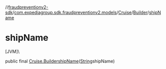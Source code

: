 //[fraudpreventionv2-sdk](../../../../index.md)/[com.expediagroup.sdk.fraudpreventionv2.models](../../index.md)/[Cruise](../index.md)/[Builder](index.md)/[shipName](ship-name.md)

# shipName

[JVM]\

public final [Cruise.Builder](index.md)[shipName](ship-name.md)([String](https://docs.oracle.com/javase/8/docs/api/java/lang/String.html)shipName)
